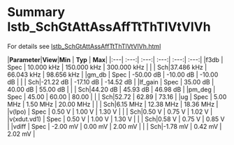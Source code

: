 # Summary lstb_SchGtAttAssAffTtThTlVtVlVh

For details see <a href='lstb_SchGtAttAssAffTtThTlVtVlVh.html'>lstb_SchGtAttAssAffTtThTlVtVlVh.html</a>


|**Parameter**|**View**|**Min** | **Typ** | **Max**|
|:---| :---:| :---:| :---:| :---:| :---:|
|f3db | Spec | 10.000 kHz | 150.000 kHz | 300.000 kHz |
| | Sch|37.486 kHz | 66.043 kHz | 98.656 kHz |
|gm\_db | Spec | -50.00 dB | -10.00 dB | -10.00 dB |
| | Sch|-21.22 dB | -17.10 dB | -14.52 dB |
|lf\_gain | Spec | 35.00 dB | 40.00 dB | 55.00 dB |
| | Sch|44.20 dB | 45.93 dB | 46.98 dB |
|pm\_deg | Spec | 45.00  | 60.00  | 80.00  |
| | Sch|52.72  | 62.89  | 73.16  |
|ug | Spec | 5.00 MHz | 1.50 MHz | 20.00 MHz |
| | Sch|6.15 MHz | 12.38 MHz | 18.36 MHz |
|v(lpo) | Spec | 0.50 V | 1.00 V | 1.30 V |
| | Sch|0.50 V | 0.75 V | 1.02 V |
|v(xdut.vd1) | Spec | 0.50 V | 1.00 V | 1.30 V |
| | Sch|0.58 V | 0.75 V | 0.85 V |
|vdiff | Spec | -2.00 mV | 0.00 mV | 2.00 mV |
| | Sch|-1.78 mV | 0.42 mV | 2.02 mV |
